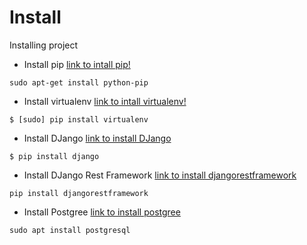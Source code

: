 # Install
Installing project

- Install pip [link to intall pip!](https://www.rosehosting.com/blog/how-to-install-pip-on-ubuntu-16-04/)

```
sudo apt-get install python-pip
```

- Install virtualenv [link to intall virtualenv!](https://virtualenv.pypa.io/en/stable/installation/)

```
$ [sudo] pip install virtualenv
```

- Install DJango [link to install DJango](https://rukbottoland.com/blog/tutorial-de-python-virtualenv/)

```
$ pip install django
```

- Install DJango Rest Framework [link to install djangorestframework](http://www.django-rest-framework.org/)

```
pip install djangorestframework
```

- Install Postgree [link to install postgree](https://help.ubuntu.com/lts/serverguide/postgresql.html)

```
sudo apt install postgresql
```
